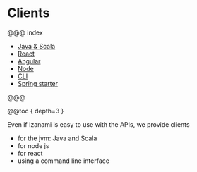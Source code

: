 # Clients

@@@ index

 * [Java & Scala](jvm.md)
 * [React](react.md)
 * [Angular](angular.md)
 * [Node](node.md)
 * [CLI](cli.md)
 * [Spring starter](spring-starter.md)

@@@ 

@@toc { depth=3 }

Even if Izanami is easy to use with the APIs, we provide clients 

* for the jvm: Java and Scala 
* for node js 
* for react 
* using a command line interface 

 


